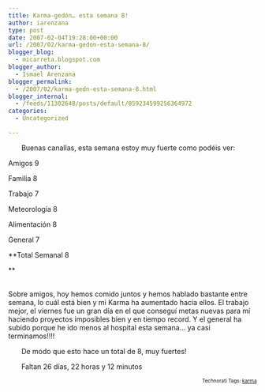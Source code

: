 ```yaml
---
title: Karma-gedón… esta semana 8!
author: iarenzana
type: post
date: 2007-02-04T19:28:00+00:00
url: /2007/02/karma-gedon-esta-semana-8/
blogger_blog:
  - micarreta.blogspot.com
blogger_author:
  - Ismael Arenzana
blogger_permalink:
  - /2007/02/karma-gedn-esta-semana-8.html
blogger_internal:
  - /feeds/11302648/posts/default/859234599256364972
categories:
  - Uncategorized

---
```

<p style="text-align:justify;text-indent:20pt;">
  Buenas canallas, esta semana estoy muy fuerte como podéis ver:
</p>

Amigos 9
  
Familia 8
  
Trabajo 7
  
Meteorología 8
  
Alimentación 8
  
General 7
  
**Total Semanal 8
  
** 

<p style="text-indent:20pt;">
  <strong><br /> </strong>Sobre amigos, hoy hemos comido juntos y hemos hablado bastante entre semana, lo cuál está bien y mi Karma ha aumentado hacia ellos. El trabajo mejor, el viernes fue un gran día en el que conseguí metas nuevas para mí haciendo proyectos imposibles bien y en tiempo record. Y el general ha subido porque he ido menos al hospital esta semana&#8230; ya casi terminamos!!!!
</p>

<p style="text-indent:20pt;">
  De modo que esto hace un total de 8, muy fuertes!
</p>

<p style="text-indent:20pt;">
  Faltan 26 días, 22 horas y 12 minutos
</p>

<!-- technorati tags start -->

<p style="text-align:right;font-size:10px;">
  Technorati Tags: <a href="http://www.technorati.com/tag/karma" rel="tag">karma</a>
</p>

<!-- technorati tags end -->